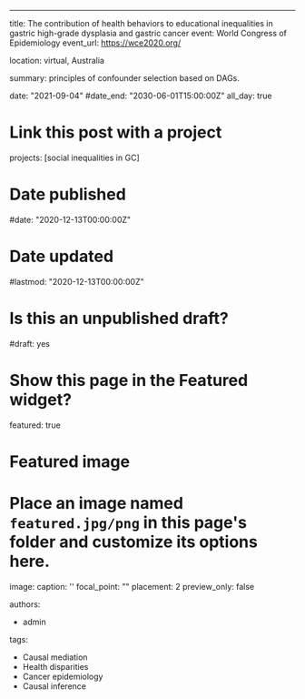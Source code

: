 ---
title: The contribution of health behaviors to educational inequalities in gastric high-grade dysplasia and gastric cancer
event: World Congress of Epidemiology
event_url: https://wce2020.org/

location: virtual, Australia

summary: principles of confounder selection based on DAGs.

date: "2021-09-04"
#date_end: "2030-06-01T15:00:00Z"
all_day: true

# Link this post with a project
projects: [social inequalities in GC]

# Date published
#date: "2020-12-13T00:00:00Z"

# Date updated
#lastmod: "2020-12-13T00:00:00Z"

# Is this an unpublished draft?
#draft: yes

# Show this page in the Featured widget?
featured: true

# Featured image
# Place an image named `featured.jpg/png` in this page's folder and customize its options here.
image:
  caption: ''
  focal_point: ""
  placement: 2
  preview_only: false

authors:
- admin

tags:
- Causal mediation
- Health disparities
- Cancer epidemiology
- Causal inference


